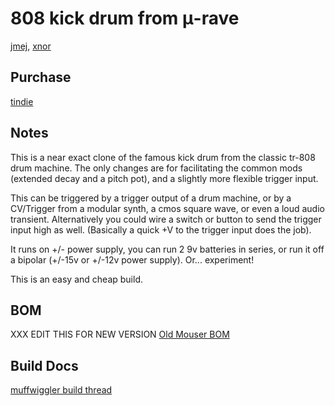 # 808 kick drum from μ-rave 

[jmej](http://www.anestheticaudio.com/), [xnor](http://x37v.info)

## Purchase
[tindie](https://www.tindie.com/products/jmej/808-kick-drum-clone-pcb/)

## Notes
This is a near exact clone of the famous kick drum from the classic tr-808 drum machine. The only changes are for facilitating the common mods (extended decay and a pitch pot), and a slightly more flexible trigger input.

This can be triggered by a trigger output of a drum machine, or by a CV/Trigger from a modular synth, a cmos square wave, or even a loud audio transient. Alternatively you could wire a switch or button to send the trigger input high as well. (Basically a quick +V to the trigger input does the job).

It runs on +/- power supply, you can run 2 9v batteries in series, or run it off a bipolar (+/-15v or +/-12v power supply). Or... experiment!

This is an easy and cheap build.

## BOM
XXX EDIT THIS FOR NEW VERSION
[Old Mouser BOM](http://www.mouser.com/ProjectManager/ProjectDetail.aspx?AccessID=950b04d9fc)

## Build Docs
[muffwiggler build thread](http://www.muffwiggler.com/forum/viewtopic.php?t=54149)
